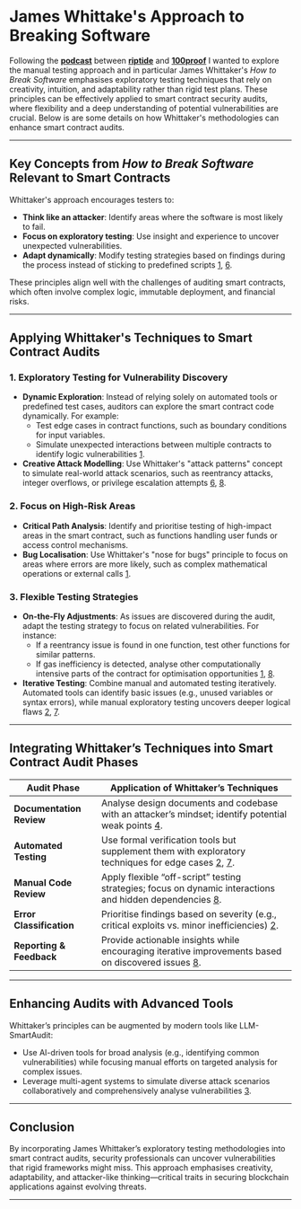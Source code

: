 # James Whittake's Approach to Breaking Software

Following the **[podcast](https://www.youtube.com/watch?v=Kv45FmLJFLc&t=2573s)** between **[riptide](https://x.com/0xriptide)** and **[100proof](https://x.com/1_00_proof)** I wanted to explore the manual testing approach and in particular James Whittaker's *How to Break Software* emphasises exploratory testing techniques that rely on creativity, intuition, and adaptability rather than rigid test plans. These principles can be effectively applied to smart contract security audits, where flexibility and a deep understanding of potential vulnerabilities are crucial. Below is are some details on how Whittaker's methodologies can enhance smart contract audits.

---

## Key Concepts from *How to Break Software* Relevant to Smart Contracts
Whittaker's approach encourages testers to:
- **Think like an attacker**: Identify areas where the software is most likely to fail.
- **Focus on exploratory testing**: Use insight and experience to uncover unexpected vulnerabilities.
- **Adapt dynamically**: Modify testing strategies based on findings during the process instead of sticking to predefined scripts [1], [6].

These principles align well with the challenges of auditing smart contracts, which often involve complex logic, immutable deployment, and financial risks.

---

## Applying Whittaker's Techniques to Smart Contract Audits

### 1. **Exploratory Testing for Vulnerability Discovery**
   - **Dynamic Exploration**: Instead of relying solely on automated tools or predefined test cases, auditors can explore the smart contract code dynamically. For example:
     - Test edge cases in contract functions, such as boundary conditions for input variables.
     - Simulate unexpected interactions between multiple contracts to identify logic vulnerabilities [1].
   - **Creative Attack Modelling**: Use Whittaker's "attack patterns" concept to simulate real-world attack scenarios, such as reentrancy attacks, integer overflows, or privilege escalation attempts [6], [8].

### 2. **Focus on High-Risk Areas**
   - **Critical Path Analysis**: Identify and prioritise testing of high-impact areas in the smart contract, such as functions handling user funds or access control mechanisms.
   - **Bug Localisation**: Use Whittaker's "nose for bugs" principle to focus on areas where errors are more likely, such as complex mathematical operations or external calls [1].

### 3. **Flexible Testing Strategies**
   - **On-the-Fly Adjustments**: As issues are discovered during the audit, adapt the testing strategy to focus on related vulnerabilities. For instance:
     - If a reentrancy issue is found in one function, test other functions for similar patterns.
     - If gas inefficiency is detected, analyse other computationally intensive parts of the contract for optimisation opportunities [1], [8].
   - **Iterative Testing**: Combine manual and automated testing iteratively. Automated tools can identify basic issues (e.g., unused variables or syntax errors), while manual exploratory testing uncovers deeper logical flaws [2], [7].

---

## Integrating Whittaker’s Techniques into Smart Contract Audit Phases

| Audit Phase              | Application of Whittaker’s Techniques                                                                     |
| ------------------------ | --------------------------------------------------------------------------------------------------------- |
| **Documentation Review** | Analyse design documents and codebase with an attacker’s mindset; identify potential weak points [4].      |
| **Automated Testing**    | Use formal verification tools but supplement them with exploratory techniques for edge cases [2], [7].       |
| **Manual Code Review**   | Apply flexible “off-script” testing strategies; focus on dynamic interactions and hidden dependencies [8]. |
| **Error Classification** | Prioritise findings based on severity (e.g., critical exploits vs. minor inefficiencies) [2].              |
| **Reporting & Feedback** | Provide actionable insights while encouraging iterative improvements based on discovered issues [8].       |

---

## Enhancing Audits with Advanced Tools
Whittaker’s principles can be augmented by modern tools like LLM-SmartAudit:
- Use AI-driven tools for broad analysis (e.g., identifying common vulnerabilities) while focusing manual efforts on targeted analysis for complex issues.
- Leverage multi-agent systems to simulate diverse attack scenarios collaboratively and comprehensively analyse vulnerabilities [3].

---

## Conclusion
By incorporating James Whittaker’s exploratory testing methodologies into smart contract audits, security professionals can uncover vulnerabilities that rigid frameworks might miss. This approach emphasises creativity, adaptability, and attacker-like thinking—critical traits in securing blockchain applications against evolving threats.

---

[1]: https://research.google/pubs/how-to-break-software/ "How to Break Software - Google Research"

[2]: https://chain.link/education-hub/how-to-audit-smart-contract "How To Audit a Smart Contract?"

[3]: https://arxiv.org/html/2410.09381v1 "LLM-SmartAudit: Advanced Smart Contract Vulnerability Detection"

[4]: https://www.pyth.network/blog/beginners-guide-to-a-smart-contract-security-audit "A Beginner's Guide to a Smart Contract Security Audit | Pyth Network"

[5]: https://www.srd-rechtsanwaelte.de/en/smart-contracts "Smart Contracts | Audit, Regulation, Function"

[6]: https://www.researchgate.net/publication/315700027_How_to_Break_Software_with_examples "How to Break Software (with examples) - ResearchGate"

[7]: https://www.cyfrin.io/blog/what-is-a-smart-contract-security-audit "What is a Smart Contract Security Audit? - Full Guide - Cyfrin"

[8]: https://hedera.com/learning/smart-contracts/smart-contract-audit "What Is a Smart Contract Audit? | Hedera"
